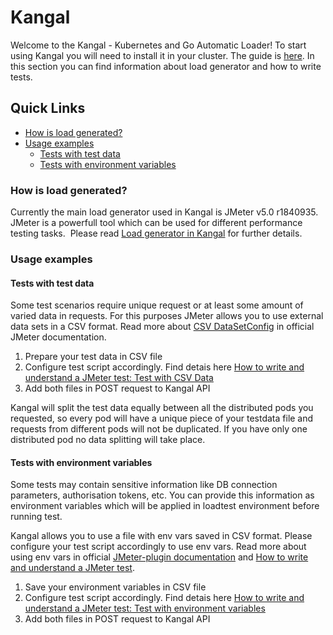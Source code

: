 # Kangal

Welcome to the Kangal - Kubernetes and Go Automatic Loader!
To start using Kangal you will need to install it in your cluster. The guide is [here](README.md#to-start-using-kangal).
In this section you can find information about load generator and how to write tests.

## Quick Links
- [How is load generated?](#how-is-load-generated)
- [Usage examples](#usage-examples)
    - [Tests with test data](#tests-with-test-data)
    - [Tests with environment variables](#tests-with-environment-variables)
    

### How is load generated?
Currently the main load generator used in Kangal is JMeter v5.0 r1840935. JMeter is a powerfull tool which can be used for different performance testing tasks. 
Please read [Load generator in Kangal](Load-generator-in-kangal.md) for further details.

### Usage examples
#### Tests with test data
Some test scenarios require unique request or at least some amount of varied data in requests. For this purposes JMeter allows you to use external data sets in a CSV format. Read more about [CSV DataSetConfig](https://jmeter.apache.org/usermanual/component_reference.html#CSV_Data_Set_Config) in official JMeter documentation.

1. Prepare your test data in CSV file
2. Configure test script accordingly. Find detais here [How to write and understand a JMeter test: Test with CSV Data](How-to-write-tests.md#test-with-csv-data)
3. Add both files in POST request to Kangal API

Kangal will split the test data equally between all the distributed pods you requested, so every pod will have a unique piece of your testdata file and requests from different pods will not be duplicated. If you have only one distributed pod no data splitting will take place.

#### Tests with environment variables
Some tests may contain sensitive information like DB connection parameters, authorisation tokens, etc. You can provide this information as environment variables which will be applied in loadtest environment before running test. 

Kangal allows you to use a file with env vars saved in CSV format. Please configure your test script accordingly to use env vars. Read more about using env vars in official [JMeter-plugin documentation](https://jmeter-plugins.org/wiki/Functions/#envsupfont-color-gray-size-1-since-1-2-0-font-sup) and [How to write and understand a JMeter test](How-to-write-tests.md).

1. Save your environment variables in CSV file
2. Configure test script accordingly. Find detais here [How to write and understand a JMeter test: Test with environment variables](How-to-write-tests.md#test-with-environment-variables)
3. Add both files in POST request to Kangal API